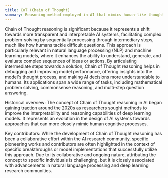 ```yaml
---
title: CoT (Chain of Thought)
summary: Reasoning method employed in AI that mimics human-like thought processes to solve complex problems by breaking them down into a series of simpler, interconnected steps.
---
```

Chain of Thought reasoning is significant because it represents a shift towards more transparent and interpretable AI systems, facilitating complex problem-solving by sequentially processing through intermediary steps, much like how humans tackle difficult questions. This approach is particularly relevant in natural language processing (NLP) and machine learning models, where it enhances the ability to understand, generate, and evaluate complex sequences of ideas or actions. By articulating intermediate steps towards a solution, Chain of Thought reasoning helps in debugging and improving model performance, offering insights into the model's thought process, and making AI decisions more understandable to humans. Its applications span a wide range of tasks, including mathematical problem solving, commonsense reasoning, and multi-step question answering.

Historical overview: The concept of Chain of Thought reasoning in AI began gaining traction around the 2020s as researchers sought methods to improve the interpretability and reasoning capabilities of deep learning models. It represents an evolution in the design of AI systems towards approaches that can more closely mimic human cognitive processes.

Key contributors: While the development of Chain of Thought reasoning has been a collaborative effort within the AI research community, specific pioneering works and contributors are often highlighted in the context of specific breakthroughs or model implementations that successfully utilize this approach. Due to its collaborative and ongoing nature, attributing the concept to specific individuals is challenging, but it is closely associated with advancements in natural language processing and deep learning research communities.

